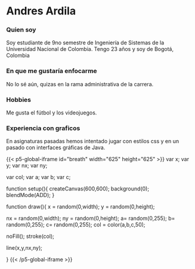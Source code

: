 # Andres Ardila
### Quien soy
Soy estudiante de 9no semestre de Ingeniería de Sistemas de la Universidad Nacional de Colombia. Tengo 23 años y soy de Bogotá, Colombia
### En que me gustaría enfocarme
No lo sé aún, quizas en la rama administrativa de la carrera.
### Hobbies
Me gusta el fútbol y los videojuegos. 
### Experiencia con graficos
En asignaturas pasadas hemos intentado jugar con estilos css y en un pasado con interfaces gráficas de Java.


{{< p5-global-iframe id="breath" width="625" height="625" >}}
 var x;
var y;
var nx;
var ny;
 
var col;
var a;
var b;
var c;

function setup(){
  createCanvas(600,600);
  background(0);
 blendMode(ADD);
}

function draw(){
  x = random(0,width);
  y = random(0,height);
  
  nx = random(0,width);
  ny = random(0,height);
  a= random(0,255);
  b= random(0,255);
	c= random(0,255);
  col = color(a,b,c,50);
  
  noFill();
  stroke(col);
  
  line(x,y,nx,ny);
  
  
}
{{< /p5-global-iframe >}}

